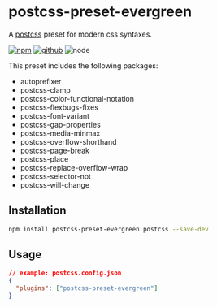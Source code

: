 # postcss-preset-evergreen

A [postcss] preset for modern css syntaxes.

[![npm][npm-badge]][npm-url]
[![github][github-badge]][github-url]
![node][node-badge]

[postcss]: https://postcss.org/
[npm-url]: https://www.npmjs.com/package/postcss-preset-evergreen
[npm-badge]: https://img.shields.io/npm/v/postcss-preset-evergreen.svg?style=flat-square&logo=npm
[github-url]: https://github.com/best-shot/postcss-preset-evergreen
[github-badge]: https://img.shields.io/npm/l/postcss-preset-evergreen.svg?style=flat-square&colorB=blue&logo=github
[node-badge]: https://img.shields.io/node/v/postcss-preset-evergreen.svg?style=flat-square&colorB=green&logo=node.js

This preset includes the following packages:

- autoprefixer
- postcss-clamp
- postcss-color-functional-notation
- postcss-flexbugs-fixes
- postcss-font-variant
- postcss-gap-properties
- postcss-media-minmax
- postcss-overflow-shorthand
- postcss-page-break
- postcss-place
- postcss-replace-overflow-wrap
- postcss-selector-not
- postcss-will-change

## Installation

```bash
npm install postcss-preset-evergreen postcss --save-dev
```

## Usage

```json
// example: postcss.config.json
{
  "plugins": ["postcss-preset-evergreen"]
}
```
